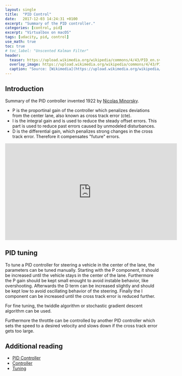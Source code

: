 ```yaml
---
layout: single
title:  "PID Control"
date:   2017-12-03 14:24:31 +0100
excerpt: "Summary of the PID controller."
categories: [control, pid]
excerpt: "Virtualbox on macOS"
tags: [udacity, pid, control]
use_math: true
toc: true
# toc_label: "Unscented Kalman Filter"
header:
  teaser: https://upload.wikimedia.org/wikipedia/commons/4/43/PID_en.svg
  overlay_image: https://upload.wikimedia.org/wikipedia/commons/4/43/PID_en.svg #keep it square 200x200 px is good
  caption: "Source: [Wikimedia](https://upload.wikimedia.org/wikipedia/commons/4/43/PID_en.svg)"
---
```


## Introduction

Summary of the PID controller invented 1922 by [Nicolas Minorsky](https://en.wikipedia.org/wiki/Nicolas_Minorsky).

- P is the proportinal gain of the controller which penalizes deviations from the center lane, also known as cross track error (cte).
- I is the integral gain and is used to reduce the steady offset errors. This part is used to reduce past errors caused by unmodeled disturbances.
- D is the differential gain, which penalizes strong changes in the cross track error. Therefore it compensates "future" errors.

<iframe width="560" height="315" src="https://www.youtube.com/embed/4Y7zG48uHRo?rel=0" frameborder="0" allowfullscreen></iframe>


## PID tuning

To tune a PID controller for steering a vehicle in the center of the lane, the parameters can be tuned manually.
Starting with the P component, it should be increased until the vehicle stays in the center of the lane.
Furthermore the P gain should be kept small enought to avoid instable behavior, like overshooting.
Afterwards the D term can be increased slightly and should be kept low to avoid oscillating behavior of the steering.
Finally the I component can be increased until the cross track error is reduced further.

For fine tuning, the twiddle algorithm or stochastic gradient descent algorithm can be used.

Furthermore the throttle can be controlled by another PID controller which sets the speed to a desired velocity and slows down if the cross track error gets too large.

## Additional reading

- [PID Controller](https://en.wikipedia.org/wiki/PID_controller)
- [Controller](https://de.wikipedia.org/wiki/Regler)
- [Tuning](http://www.dee.ufrj.br/controle_automatico/artigos/ieee-edu2002.pdf)
